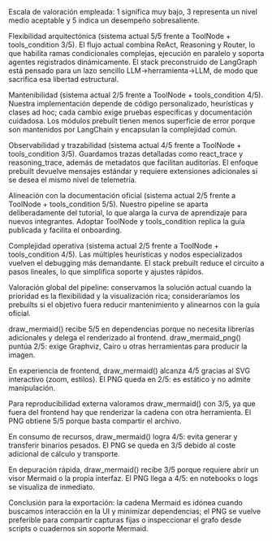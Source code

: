 Escala de valoración empleada: 1 significa muy bajo, 3 representa un nivel medio aceptable y 5 indica un desempeño sobresaliente. 

Flexibilidad arquitectónica (sistema actual 5/5 frente a ToolNode + tools_condition 3/5). El flujo actual combina ReAct, Reasoning y Router, lo que habilita ramas condicionales complejas, ejecución en paralelo y soporta agentes registrados dinámicamente. El stack preconstruido de LangGraph está pensado para un lazo sencillo LLM→herramienta→LLM, de modo que sacrifica esa libertad estructural.

Mantenibilidad (sistema actual 2/5 frente a ToolNode + tools_condition 4/5). Nuestra implementación depende de código personalizado, heurísticas y clases ad hoc; cada cambio exige pruebas específicas y documentación cuidadosa. Los módulos prebuilt tienen menos superficie de error porque son mantenidos por LangChain y encapsulan la complejidad común.

Observabilidad y trazabilidad (sistema actual 4/5 frente a ToolNode + tools_condition 3/5). Guardamos trazas detalladas como react_trace y reasoning_trace, además de metadatos que facilitan auditorías. El enfoque prebuilt devuelve mensajes estándar y requiere extensiones adicionales si se desea el mismo nivel de telemetría.

Alineación con la documentación oficial (sistema actual 2/5 frente a ToolNode + tools_condition 5/5). Nuestro pipeline se aparta deliberadamente del tutorial, lo que alarga la curva de aprendizaje para nuevos integrantes. Adoptar ToolNode y tools_condition replica la guía publicada y facilita el onboarding.

Complejidad operativa (sistema actual 2/5 frente a ToolNode + tools_condition 4/5). Las múltiples heurísticas y nodos especializados vuelven el debugging más demandante. El stack prebuilt reduce el circuito a pasos lineales, lo que simplifica soporte y ajustes rápidos.

Valoración global del pipeline: conservamos la solución actual cuando la prioridad es la flexibilidad y la visualización rica; consideraríamos los prebuilts si el objetivo fuera reducir mantenimiento y alinearnos con la guía oficial.

draw_mermaid() recibe 5/5 en dependencias porque no necesita librerías adicionales y delega el renderizado al frontend. draw_mermaid_png() puntúa 2/5: exige Graphviz, Cairo u otras herramientas para producir la imagen.

En experiencia de frontend, draw_mermaid() alcanza 4/5 gracias al SVG interactivo (zoom, estilos). El PNG queda en 2/5: es estático y no admite manipulación.

Para reproducibilidad externa valoramos draw_mermaid() con 3/5, ya que fuera del frontend hay que renderizar la cadena con otra herramienta. El PNG obtiene 5/5 porque basta compartir el archivo.

En consumo de recursos, draw_mermaid() logra 4/5: evita generar y transferir binarios pesados. El PNG se queda en 3/5 debido al coste adicional de cálculo y transporte.

En depuración rápida, draw_mermaid() recibe 3/5 porque requiere abrir un visor Mermaid o la propia interfaz. El PNG llega a 4/5: en notebooks o logs se visualiza de inmediato.

Conclusión para la exportación: la cadena Mermaid es idónea cuando buscamos interacción en la UI y minimizar dependencias; el PNG se vuelve preferible para compartir capturas fijas o inspeccionar el grafo desde scripts o cuadernos sin soporte Mermaid.
